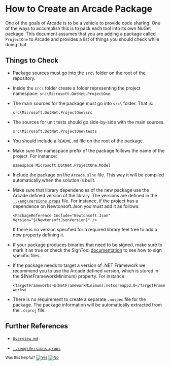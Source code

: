 # How to Create an Arcade Package

One of the goals of Arcade is to be a vehicle to provide code sharing. One of the ways to accomplish this is to pack each tool into its own NuGet package. This document assumes that you are adding a package called `ProjectOne` to Arcade and provides a list of things you should check while doing that.

## Things to Check

- Package sources must go into the `src\` folder on the root of the repository.

- Inside the `src\` folder create a folder representing the project namespace: `src\Microsoft.DotNet.ProjectOne`.

- The main sources for the package must go into `src\` folder. That is:

  `src\Microsoft.DotNet.ProjectOne\src`

- The sources for unit tests should go side-by-side with the main sources.

  `src\Microsoft.DotNet.ProjectOne\tests`

- You should include a `README.md` file on the root of the package.

- Make sure the namespace prefix of the package follows the name of the project. For instance:

  `namespace Microsoft.DotNet.ProjectOne.Model`

- Include the package on the `Arcade.slnx` file. This way it will be compiled automatically when the solution is built.

- Make sure that library dependencies of the new package use the Arcade defined version of the library. The versions are defined in the [`..\eng\Versions.props`](../eng/Versions.props) file. For instance, if the project has a dependence on Newtonsoft.Json you must add it as follows:

  `<PackageReference Include="Newtonsoft.Json" Version="$(NewtonsoftJsonVersion)" />`

  If there is no version specified for a required library feel free to add a new property defining it.

- If your package produces binaries that need to be signed, make sure to mark it as <IsPackable>true</IsPackable> or check the SignTool [documentation](../src/Microsoft.DotNet.SignTool/README.md) to see how to sign specific files.

- If the package needs to target a version of .NET Framework we recommend you to use the Arcade defined version, which is stored in the $(NetFrameworkMinimum) property. For instance:

  `<TargetFrameworks>$(NetFrameworkMinimum);netcoreapp2.0</TargetFrameworks>`

- There is no requirement to create a separate `.nuspec` file for the package. The package information will be automatically extracted from the `.csproj` file.

## Further References

- [`Overview.md`](Overview.md)

- [`..\eng\Versions.props`](../eng/Versions.props)


<!-- Begin Generated Content: Doc Feedback -->
<sub>Was this helpful? [![Yes](https://helix.dot.net/f/ip/5?p=Documentation%5CHowToCreatePackages.md)](https://helix.dot.net/f/p/5?p=Documentation%5CHowToCreatePackages.md) [![No](https://helix.dot.net/f/in)](https://helix.dot.net/f/n/5?p=Documentation%5CHowToCreatePackages.md)</sub>
<!-- End Generated Content-->
